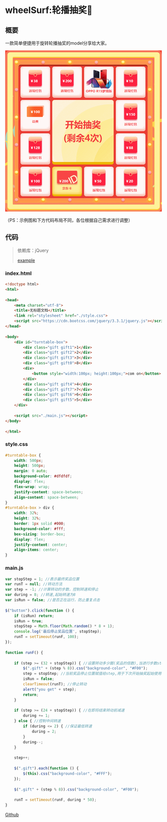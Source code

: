 # wheelSurf:轮播抽奖🎰

## 概要

一款简单便捷用于旋转轮播抽奖的model分享给大家。

![exampleImg](https://github.com/TianYouH/WheelSurf/blob/69a2a4df022c946ad7e2ad4fcd3a2b492e083143/assets/images/test.gif?raw=true)

（PS：示例图和下方代码布局不同，各位根据自己需求进行调整）

## 代码

> 依赖库：jQuery
>
> [example](https://tianyouh.github.io/WheelSurf/index.html)

### index.html

```html
<!doctype html>
<html>

<head>
    <meta charset="utf-8">
    <title>无标题文档</title>
    <link rel="stylesheet" href="./style.css">
    <script src="https://cdn.bootcss.com/jquery/3.3.1/jquery.js"></script>
</head>

<body>
    <div id="turntable-box">
        <div class="gift gift1">1</div>
        <div class="gift gift2">2</div>
        <div class="gift gift3">3</div>
        <div class="gift gift0">8</div>
        <div>
            <button style="width:100px; height:100px;">com on</button>
        </div>
        <div class="gift gift4">4</div>
        <div class="gift gift7">7</div>
        <div class="gift gift6">6</div>
        <div class="gift gift5">5</div>
    </div>

    <script src="./main.js"></script>
</body>

</html>
```

### style.css

```css
#turntable-box {
    width: 500px;
    height: 500px;
    margin: 0 auto;
    background-color: #dfdfdf;
    display: flex;
    flex-wrap: wrap;
    justify-content: space-between;
    align-content: space-between;
}
#turntable-box > div {
    width: 32%;
    height: 32%;
    border: 1px solid #000;
    background-color: #fff;
    box-sizing: border-box;
    display: flex;
    justify-content: center;
    align-items: center;
}
```

### main.js

```js
var stopStep = 1; //表示最终奖品位置  
var runT = null; //转动方法  
var step = -1; //计算转动的步数，控制转速和停止  
var during = 8; //转速,起始转速为8
var isRun = false; //是否正在运行，防止重复点击

$("button").click(function () {
    if (isRun) return;
    isRun = true;
    stopStep = Math.floor(Math.random() * 8 + 1);
    console.log('最后停止奖品位置', stopStep);
    runT = setTimeout(runF, 100);
});

function runF() {

    if (step >= (32 + stopStep)) { //设置转动多少圈(奖品的倍数),当进行步数step>=(最大步数+奖品位置步数)，停止动画，用户获得奖品
        $(".gift" + (step % 8)).css("background-color", "#F00");
        step = stopStep; //当前奖品停止位置赋值给step,用于下次开始抽奖起始使用
        isRun = false;
        clearTimeout(runT); //停止转动  
        alert("you get" + step);
        return;
    }

    if (step >= (24 + stopStep)) { //在即将结束转动前减速  
        during += 1;
    } else { //控制中间转速
        if (during <= 2) { //保证最低转速
            during = 2;
        }
        during--;
    }

    step++;

    $(".gift").each(function () {
        $(this).css("background-color", "#FFF");
    });

    $(".gift" + (step % 8)).css("background-color", "#F00");

    runT = setTimeout(runF, during * 50);
}
```

[Github](https://github.com/TianYouH/WheelSurf)
